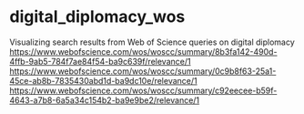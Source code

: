 # digital_diplomacy_wos
Visualizing search results from Web of Science queries on digital diplomacy
https://www.webofscience.com/wos/woscc/summary/8b3fa142-490d-4ffb-9ab5-784f7ae84f54-ba9c639f/relevance/1
https://www.webofscience.com/wos/woscc/summary/0c9b8f63-25a1-45ce-ab8b-7835430abd1d-ba9dc10e/relevance/1
https://www.webofscience.com/wos/woscc/summary/c92eecee-b59f-4643-a7b8-6a5a34c154b2-ba9e9be2/relevance/1
